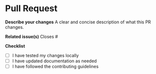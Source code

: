 # Pull Request

**Describe your changes**
A clear and concise description of what this PR changes.

**Related issue(s)**
Closes #

**Checklist**
- [ ] I have tested my changes locally
- [ ] I have updated documentation as needed
- [ ] I have followed the contributing guidelines
